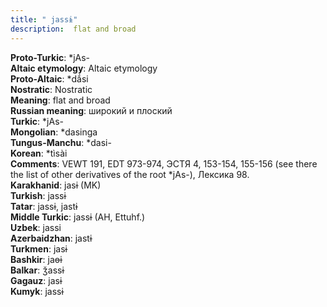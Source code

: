 ```yaml
---
title: " jassɨ"
description:  flat and broad
---
```


<strong>Proto-Turkic</strong>:  *jAs-<br>
<strong>Altaic etymology</strong>:  Altaic etymology<br>
<strong> Proto-Altaic</strong>:  *dắsi<br>
<strong>Nostratic</strong>:  Nostratic<br>
<strong>Meaning</strong>:  flat and broad<br>
<strong>Russian meaning</strong>:  широкий и плоский<br>
<strong>Turkic</strong>:  *jAs-<br>
<strong>Mongolian</strong>:  *dasinga<br>
<strong>Tungus-Manchu</strong>:  *dasi-<br>
<strong>Korean</strong>:  *tìsài<br>
<strong>Comments</strong>:  VEWT 191, EDT 973-974, ЭСТЯ 4, 153-154, 155-156 (see there the list of other derivatives of the root *jAs-), Лексика 98.<br>
<strong>Karakhanid</strong>:  jasɨ (MK)<br>
<strong>Turkish</strong>:  jassɨ<br>
<strong>Tatar</strong>:  jassɨ, jastɨ<br>
<strong>Middle Turkic</strong>:  jassɨ (AH, Ettuhf.)<br>
<strong>Uzbek</strong>:  jassi<br>
<strong>Azerbaidzhan</strong>:  jastɨ<br>
<strong>Turkmen</strong>:  jasɨ<br>
<strong>Bashkir</strong>:  jaɵɨ<br>
<strong>Balkar</strong>:  ǯassɨ<br>
<strong>Gagauz</strong>:  jasɨ<br>
<strong>Kumyk</strong>:  jassɨ<br>


